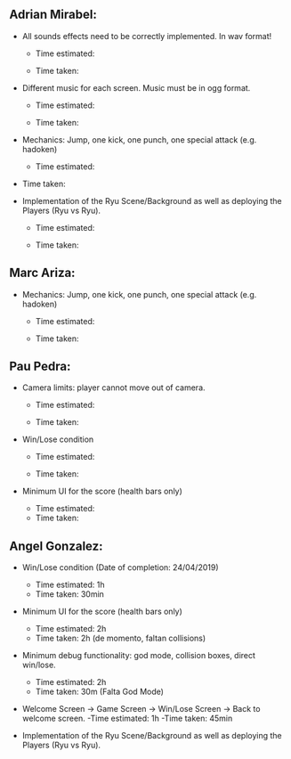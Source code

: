 ## Adrian Mirabel:

- All sounds effects need to be correctly implemented. In wav format!

  - Time estimated:

  - Time taken:

    

- Different music for each screen. Music must be in ogg format. 

  - Time estimated:

  - Time taken:

    

- Mechanics: Jump, one kick, one punch, one special attack (e.g. hadoken) 

  - Time estimated:
  
- Time taken:
  
    
  

- Implementation of the Ryu Scene/Background as well as deploying the Players (Ryu vs Ryu).

  - Time estimated:

  - Time taken:

    

## Marc Ariza:

- Mechanics: Jump, one kick, one punch, one special attack (e.g. hadoken) 

  - Time estimated:

  - Time taken:

    

## Pau Pedra: 

- Camera limits: player cannot move out of camera.

  - Time estimated:

  - Time taken:

    

- Win/Lose condition

  - Time estimated:

  - Time taken:

    

- Minimum UI for the score (health bars only)

  - Time estimated:
  - Time taken:

  

## Angel Gonzalez:

- Win/Lose condition (Date of completion: 24/04/2019) 
  - Time estimated: 1h
  - Time taken: 30min 

- Minimum UI for the score (health bars only)
  - Time estimated: 2h
  - Time taken: 2h (de momento, faltan collisions)

- Minimum debug functionality: god mode, collision boxes, direct win/lose.
  - Time estimated: 2h
  - Time taken: 30m (Falta God Mode)

- Welcome Screen -> Game Screen -> Win/Lose Screen -> Back to welcome screen.
  -Time estimated: 1h
  -Time taken: 45min




- Implementation of the Ryu Scene/Background as well as deploying the Players (Ryu vs Ryu).